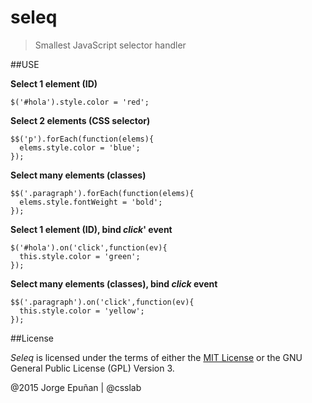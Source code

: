 seleq
===

> Smallest JavaScript selector handler

##USE

**Select 1 element (ID)**

```
$('#hola').style.color = 'red';
```

**Select 2 elements (CSS selector)**

```
$$('p').forEach(function(elems){
  elems.style.color = 'blue';
});
```

**Select many elements (classes)**

```
$$('.paragraph').forEach(function(elems){
  elems.style.fontWeight = 'bold';
});
```

**Select 1 element (ID), bind *click*' event**

```
$('#hola').on('click',function(ev){
  this.style.color = 'green';
});
```

**Select many elements (classes), bind *click* event**

```
$$('.paragraph').on('click',function(ev){
  this.style.color = 'yellow';
});
```

##License

*Seleq* is licensed under the terms of either the [MIT License](LICENSE) or the GNU General Public License (GPL) Version 3.

@2015 Jorge Epuñan | @csslab
